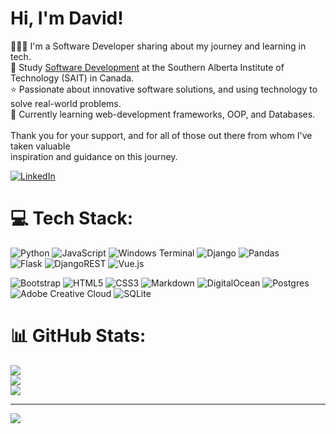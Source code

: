 
# Hi, I'm David!
👩🏻‍💻 I'm a Software Developer sharing about my journey and learning in tech.<br>🏫 Study [Software Development](https://catalog.sait.ca/preview_program.php?catoid=172&poid=36745) at the Southern Alberta Institute of Technology (SAIT) in Canada.<br>
⭐ Passionate about innovative software solutions, and using technology to solve real-world problems. <br>💭 Currently learning web-development frameworks, OOP, and Databases.<br><br>Thank you for your support, and for all of those out there from whom I've taken valuable<br>inspiration and guidance on this journey. <br>


[![LinkedIn](https://img.shields.io/badge/LinkedIn-%230077B5.svg?logo=linkedin&logoColor=white)](https://www.linkedin.com/in/david-palacios-9077a2223/) 

# 💻 Tech Stack:
![Python](https://img.shields.io/badge/python-3670A0?style=for-the-badge&logo=python&logoColor=ffdd54) 
![JavaScript](https://img.shields.io/badge/javascript-%23323330.svg?style=for-the-badge&logo=javascript&logoColor=%23F7DF1E) 
![Windows Terminal](https://img.shields.io/badge/Windows%20Terminal-%234D4D4D.svg?style=for-the-badge&logo=windows-terminal&logoColor=white) 
![Django](https://img.shields.io/badge/django-%23092E20.svg?style=for-the-badge&logo=django&logoColor=white) 
![Pandas](https://img.shields.io/badge/pandas-%23150458.svg?style=for-the-badge&logo=pandas&logoColor=white)  
![Flask](https://img.shields.io/badge/flask-%23000.svg?style=for-the-badge&logo=flask&logoColor=white) 
![DjangoREST](https://img.shields.io/badge/DJANGO-REST-ff1709?style=for-the-badge&logo=django&logoColor=white&color=ff1709&labelColor=gray) 
![Vue.js](https://img.shields.io/badge/vuejs-%2335495e.svg?style=for-the-badge&logo=vuedotjs&logoColor=%234FC08D) 
<!--
![NPM](https://img.shields.io/badge/NPM-%23CB3837.svg?style=for-the-badge&logo=npm&logoColor=white) 
![React](https://img.shields.io/badge/react-%2320232a.svg?style=for-the-badge&logo=react&logoColor=%2361DAFB) 
![NodeJS](https://img.shields.io/badge/node.js-6DA55F?style=for-the-badge&logo=node.js&logoColor=white) 
![Jinja](https://img.shields.io/badge/jinja-white.svg?style=for-the-badge&logo=jinja&logoColor=black) 
-->
![Bootstrap](https://img.shields.io/badge/bootstrap-%238511FA.svg?style=for-the-badge&logo=bootstrap&logoColor=white) 
![HTML5](https://img.shields.io/badge/html5-%23E34F26.svg?style=for-the-badge&logo=html5&logoColor=white) 
![CSS3](https://img.shields.io/badge/css3-%231572B6.svg?style=for-the-badge&logo=css3&logoColor=white) 
![Markdown](https://img.shields.io/badge/markdown-%23000000.svg?style=for-the-badge&logo=markdown&logoColor=white) 
![DigitalOcean](https://img.shields.io/badge/DigitalOcean-%230167ff.svg?style=for-the-badge&logo=digitalOcean&logoColor=white) 
![Postgres](https://img.shields.io/badge/postgres-%23316192.svg?style=for-the-badge&logo=postgresql&logoColor=white) 
![Adobe Creative Cloud](https://img.shields.io/badge/Adobe%20Creative%20Cloud-DA1F26.svg?style=for-the-badge&logo=Adobe%20Creative%20Cloud&logoColor=white) 
![SQLite](https://img.shields.io/badge/sqlite-%2307405e.svg?style=for-the-badge&logo=sqlite&logoColor=white) 
<!--
![Medium](https://img.shields.io/badge/Medium-12100E?style=for-the-badge&logo=medium&logoColor=white) 
![ChatGPT](https://img.shields.io/badge/chatGPT-74aa9c?style=for-the-badge&logo=openai&logoColor=white)
-->

# 📊 GitHub Stats:
![](https://github-readme-stats.vercel.app/api?username=davidpal3c&theme=blue-green&hide_border=false&include_all_commits=true&count_private=true)<br/>
![](https://github-readme-streak-stats.herokuapp.com/?user=davidpal3c&theme=blue-green&hide_border=false)<br/>
![](https://github-readme-stats.vercel.app/api/top-langs/?username=davidpal3c&theme=blue-green&hide_border=false&include_all_commits=true&count_private=true&layout=compact)

---
[![](https://visitcount.itsvg.in/api?id=davidpal3c&icon=0&color=0)](https://visitcount.itsvg.in)
  

